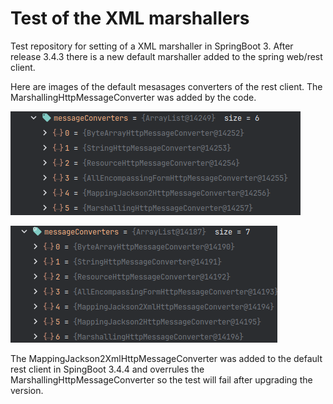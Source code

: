 # Test of the XML marshallers

Test repository for setting of a XML marshaller in SpringBoot 3. After release 3.4.3 there is a new default marshaller added to the spring web/rest client.


Here are images of the default mesasages converters of the rest client. The MarshallingHttpMessageConverter was added by the code.

![SpringBoot 3.4.3 default converters](images/springboot_343_converters.png)

![SpringBoot 3.4.4 default converters](images/springboot_344_converters.png)

The MappingJackson2XmlHttpMessageConverter was added to the default rest client in SpingBoot 3.4.4 and overrules the MarshallingHttpMessageConverter so the test will fail after upgrading the version.